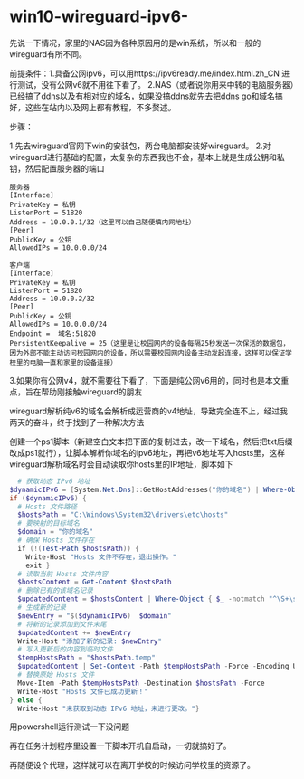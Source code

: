 # win10-wireguard-ipv6-
先说一下情况，家里的NAS因为各种原因用的是win系统，所以和一般的wireguard有所不同。

前提条件：1.具备公网ipv6，可以用https://ipv6ready.me/index.html.zh_CN 进行测试，没有公网v6就不用往下看了。
2.NAS（或者说你用来中转的电脑服务器）已经搞了ddns以及有相对应的域名，如果没搞ddns就先去把ddns go和域名搞好，这些在站内以及网上都有教程，不多赘述。


步骤：

1.先去wireguard官网下win的安装包，两台电脑都安装好wireguard。
2.对wireguard进行基础的配置，太复杂的东西我也不会，基本上就是生成公钥和私钥，然后配置服务器的端口
```
服务器
[Interface]
PrivateKey = 私钥
ListenPort = 51820
Address = 10.0.0.1/32（这里可以自己随便填内网地址）
[Peer]
PublicKey = 公钥
AllowedIPs = 10.0.0.0/24
```
```
客户端
[Interface]
PrivateKey = 私钥
ListenPort = 51820
Address = 10.0.0.2/32
[Peer]
PublicKey = 公钥
AllowedIPs = 10.0.0.0/24
Endpoint =  域名:51820
PersistentKeepalive = 25（这里是让校园网内的设备每隔25秒发送一次保活的数据包，因为外部不能主动访问校园网内的设备，所以需要校园网内设备主动发起连接，这样可以保证学校里的电脑一直和家里的设备连接）
```

3.如果你有公网v4，就不需要往下看了，下面是纯公网v6用的，同时也是本文重点，旨在帮助刚接触wireguard的朋友

wireguard解析纯v6的域名会解析成运营商的v4地址，导致完全连不上，经过我两天的奋斗，终于找到了一种解决方法

创建一个ps1脚本（新建空白文本把下面的复制进去，改一下域名，然后把txt后缀改成ps1就行），让脚本解析你域名的ipv6地址，再把v6地址写入hosts里，这样wireguard解析域名时会自动读取你hosts里的IP地址，脚本如下

```powershell
  # 获取动态 IPv6 地址
$dynamicIPv6 = [System.Net.Dns]::GetHostAddresses("你的域名") | Where-Object {$_.AddressFamily -eq "InterNetworkV6"} | Select-Object -First 1
if ($dynamicIPv6) {
  # Hosts 文件路径
  $hostsPath = "C:\Windows\System32\drivers\etc\hosts"
  # 要映射的目标域名
  $domain = "你的域名"
  # 确保 Hosts 文件存在
  if (!(Test-Path $hostsPath)) {
    Write-Host "Hosts 文件不存在，退出操作。"
    exit }
  # 读取当前 Hosts 文件内容
  $hostsContent = Get-Content $hostsPath
  # 删除已有的该域名记录
  $updatedContent = $hostsContent | Where-Object { $_ -notmatch "^\S+\s+$domain" }
  # 生成新的记录
  $newEntry = "$($dynamicIPv6)  $domain"
  # 将新的记录添加到文件末尾
  $updatedContent += $newEntry
  Write-Host "添加了新的记录: $newEntry"
  # 写入更新后的内容到临时文件
  $tempHostsPath = "$hostsPath.temp"
  $updatedContent | Set-Content -Path $tempHostsPath -Force -Encoding UTF8
  # 替换原始 Hosts 文件
  Move-Item -Path $tempHostsPath -Destination $hostsPath -Force
  Write-Host "Hosts 文件已成功更新！"
} else {
  Write-Host "未获取到动态 IPv6 地址，未进行更改。"}
```
                                  
用powershell运行测试一下没问题

再在任务计划程序里设置一下脚本开机自启动，一切就搞好了。

再随便设个代理，这样就可以在离开学校的时候访问学校里的资源了。 
